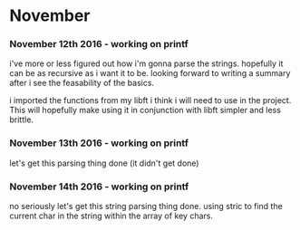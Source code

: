 # November

### November 12th 2016 - working on printf

i've more or less figured out how i'm gonna parse the strings. hopefully it can be as recursive as i want it to be. looking forward to writing a summary after i see the feasability of the basics.

i imported the functions from my libft i think i will need to use in the project. This will hopefully make using it in conjunction with libft simpler and less brittle.

### November 13th 2016 - working on printf

let's get this parsing thing done (it didn't get done)

### November 14th 2016 - working on printf

no seriously let's get this string parsing thing done. using stric to find the current char in the string within the array of key chars.